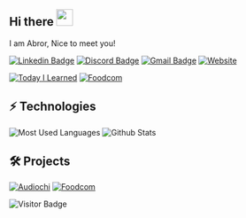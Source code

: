 
## Hi there <img src="https://raw.githubusercontent.com/aemmadi/aemmadi/master/wave.gif" width="30">

I am Abror, Nice to meet you! 

[![Linkedin Badge](https://img.shields.io/badge/-abroro-blue?style=flat-square&logo=Linkedin&logoColor=white&link=https://www.linkedin.com/in/abroro/)](https://www.linkedin.com/in/abroro/)
[![Discord Badge](https://img.shields.io/badge/-abroro-5865F2?style=flat-square&logo=discord&logoColor=white&link=https://discordapp.com/users/abroro/)](https://discordapp.com/users/abroro)
[![Gmail Badge](https://img.shields.io/badge/-iskandarov@abroro.com-c14438?style=flat-square&logo=Gmail&logoColor=white&link=mailto:iskandarov@abroro.com)](mailto:iskandarov@abroro.com)
[![Website](https://img.shields.io/badge/-abroro.com-ffd22f?style=flat-square&link=https://abroro.com/)](https://abroro.com)


[![Today I Learned](https://github-readme-stats.vercel.app/api/pin/?username=abroroo&repo=til)](https://github.com/abroroo/til)
[![Foodcom](https://github-readme-stats.vercel.app/api/pin/?username=abroroo&repo=foodcom_frontend)](https://github.com/abroroo/foodcom_frontend)

## ⚡ Technologies

![Most Used Languages](https://github-readme-stats.vercel.app/api/top-langs/?username=abroroo&layout=compact)
![Github Stats](https://github-readme-stats.vercel.app/api?username=abroroo&count_private=true&show_icons=true&include_all_commits=true&rank_icon=github&hide=issues,contribs)

## 🛠️  Projects

[![Audiochi](https://github-readme-stats.vercel.app/api/pin/?username=abroroo&repo=audiochi)](https://github.com/abroroo/audiochi)
[![Foodcom](https://github-readme-stats.vercel.app/api/pin/?username=abroroo&repo=footprint)](https://github.com/abroroo/footprint)



![Visitor Badge](https://visitor-badge.laobi.icu/badge?page_id=abroroo.abroroo&format=true)
